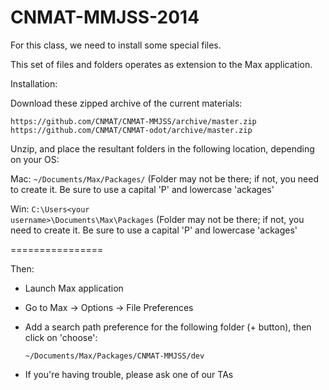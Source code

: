 CNMAT-MMJSS-2014
================

For this class, we need to install some special files.

This set of files and folders operates as extension to the Max application.

Installation:

Download these zipped archive of the current materials:

    https://github.com/CNMAT/CNMAT-MMJSS/archive/master.zip
    https://github.com/CNMAT/CNMAT-odot/archive/master.zip

Unzip, and place the resultant folders in the following location, depending on your OS:

Mac:
    <code>~/Documents/Max/Packages/</code>
    (Folder may not be there; if not, you need to create it.  Be sure to use a capital 'P' and lowercase 'ackages'

Win:
    <code>C:\Users\<your username>\Documents\Max\Packages</code>
    (Folder may not be there; if not, you need to create it.  Be sure to use a capital 'P' and lowercase 'ackages'

================

Then:

- Launch Max application
- Go to Max -> Options -> File Preferences
- Add a search path preference for the following folder (+ button), then click on 'choose':

    <code>~/Documents/Max/Packages/CNMAT-MMJSS/dev</code>

- If you're having trouble, please ask one of our TAs
